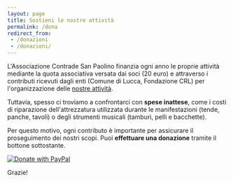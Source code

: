 ```yaml
---
layout: page
title: Sostieni le nostre attività
permalink: /dona
redirect_from:
 - /donazioni
 - /donazioni/
---
```


L'Associazione Contrade San Paolino finanzia ogni anno le proprie attività
mediante la quota associativa versata dai soci (20 euro) e attraverso i
contributi ricevuti dagli enti (Comune di Lucca, Fondazione CRL) per
l'organizzazione delle [nostre attività](/about).

Tuttavia, spesso ci troviamo a confrontarci con **spese inattese**, come i costi
di riparazione dell'attrezzatura utilizzata durante le manifestazioni (tende,
panche, tavoli) o degli strumenti musicali (tamburi, pelli e bacchette).

Per questo motivo, ogni contributo è importante per assicurare il proseguimento
dei nostri scopi. Puoi **effettuare una donazione** tramite il bottone
sottostante.

<p class="text-center">
<a href="https://www.paypal.com/cgi-bin/webscr?cmd=_s-xclick&hosted_button_id=5ML9URRMZ2WVY&source=url">
  <img src="https://raw.githubusercontent.com/stefan-niedermann/paypal-donate-button/master/paypal-donate-button.png" alt="Donate with PayPal" />
</a>
</p>

Grazie!
